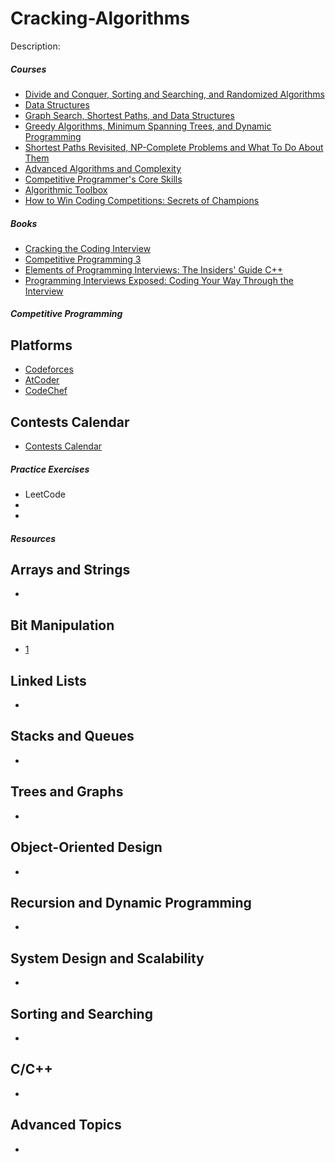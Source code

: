 # Cracking-Algorithms
Description: 

##### Courses
  - [Divide and Conquer, Sorting and Searching, and Randomized Algorithms](https://www.coursera.org/learn/algorithms-divide-conquer)
  - [Data Structures](https://www.coursera.org/learn/data-structures)
  - [Graph Search, Shortest Paths, and Data Structures](https://www.coursera.org/learn/algorithms-graphs-data-structures)
  - [Greedy Algorithms, Minimum Spanning Trees, and Dynamic Programming](https://www.coursera.org/learn/algorithms-greedy)
  - [Shortest Paths Revisited, NP-Complete Problems and What To Do About Them](https://www.coursera.org/learn/algorithms-npcomplete)
  - [Advanced Algorithms and Complexity](https://www.coursera.org/learn/advanced-algorithms-and-complexity)
  - [Competitive Programmer's Core Skills](https://www.coursera.org/learn/competitive-programming-core-skills)
  - [Algorithmic Toolbox](https://www.coursera.org/learn/algorithmic-toolbox)
  - [How to Win Coding Competitions: Secrets of Champions](https://www.edx.org/course/how-to-win-coding-competitions-secrets-of-champions-4)

##### Books
  - [Cracking the Coding Interview](http://ahmed-badawy.com/blog/wp-content/uploads/2018/10/Cracking-the-Coding-Interview-6th-Edition-189-Programming-Questions-and-Solutions.pdf)
  - [Competitive Programming 3](https://www.academia.edu/36637031/Competitive_Programming_3.pdf)
  - [Elements of Programming Interviews: The Insiders' Guide C++](http://elementsofprogramminginterviews.com/sample/epilight_cpp_new.pdf)
  - [Programming Interviews Exposed: Coding Your Way Through the Interview](https://www.pdfdrive.com/programming-interviews-exposed-e21820954.html)
  

##### Competitive Programming
   ## Platforms
   - [Codeforces](http://codeforces.com/contests)
   - [AtCoder](https://atcoder.jp/contests/)
   - [CodeChef](https://www.codechef.com/contests)

   ## Contests Calendar
   - [Contests Calendar](https://www.hackerrank.com/calendar)

##### Practice Exercises
  - LeetCode
  - 
  - 
  
  
##### Resources
  ## Arrays and Strings
   -
  ## Bit Manipulation
   - [1](https://code.tutsplus.com/articles/understanding-bitwise-operators--active-11301)  
  ## Linked Lists
   -
  ## Stacks and Queues
   -
  ## Trees and Graphs
   -
  ## Object-Oriented Design
   -
  ## Recursion and Dynamic Programming
   -
  ## System Design and Scalability
   -
  ## Sorting and Searching
   -
  ## C/C++
   -
  ## Advanced Topics
   -
